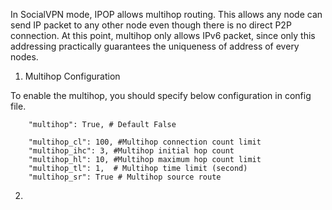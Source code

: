 In SocialVPN mode, IPOP allows multihop routing. This allows any node can send IP packet to any other node even though there is no direct P2P connection. At this point, multihop only allows IPv6 packet, since only this addressing practically guarantees the uniqueness of address of every nodes. 

1. Multihop Configuration

To enable the multihop, you should specify below configuration in config file. 

```
    "multihop": True, # Default False
```

```
    "multihop_cl": 100, #Multihop connection count limit
    "multihop_ihc": 3, #Multihop initial hop count
    "multihop_hl": 10, #Multihop maximum hop count limit
    "multihop_tl": 1,  # Multihop time limit (second)
    "multihop_sr": True # Multihop source route
```
2.